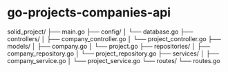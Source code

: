 # go-projects-companies-api

solid_project/
├── main.go
├── config/
│ └── database.go
├── controllers/
│ ├── company_controller.go
│ └── project_controller.go
├── models/
│ ├── company.go
│ └── project.go
├── repositories/
│ ├── company_repository.go
│ └── project_repository.go
├── services/
│ ├── company_service.go
│ └── project_service.go
└── routes/
└── routes.go
